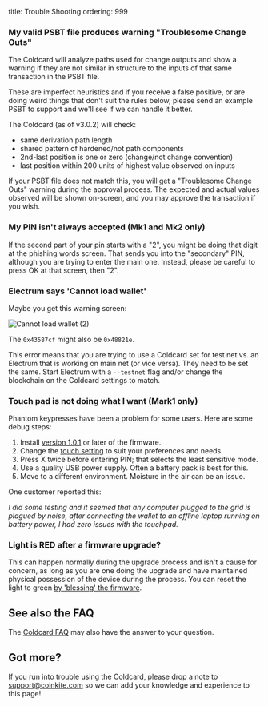 title: Trouble Shooting
ordering: 999

### My valid PSBT file produces warning "Troublesome Change Outs"

The Coldcard will analyze paths used for change outputs and show a warning if they
are not similar in structure to the inputs of that same transaction in the PSBT file.

These are imperfect heuristics and if you receive a false positive, or are doing
weird things that don't suit the rules below, please send an example PSBT to
support and we'll see if we can handle it better.

The Coldcard (as of v3.0.2) will check:

- same derivation path length
- shared pattern of hardened/not path components
- 2nd-last position is one or zero (change/not change convention)
- last position within 200 units of highest value observed on inputs

If your PSBT file does not match this, you will get a "Troublesome
Change Outs" warning during the approval process. The expected and
actual values observed will be shown on-screen, and you may approve
the transaction if you wish.

### My PIN isn't always accepted (Mk1 and Mk2 only)

If the second part of your pin starts with a "2", you might be doing
that digit at the phishing words screen. That sends you into the
"secondary" PIN, although you are trying to enter the main one.
Instead, please be careful to press OK at that screen, then "2".

### Electrum says 'Cannot load wallet'

Maybe you get this warning screen:

![Cannot load wallet (2)](img/electrum-error.png)

The `0x43587cf` might also be `0x48821e`.

This error means that you are trying to use a Coldcard set for test
net vs. an Electrum that is working on main net (or vice versa).
They need to be set the same. Start Electrum with a `--testnet`
flag and/or change the blockchain on the Coldcard settings to match.

### Touch pad is not doing what I want (Mark1 only)

Phantom keypresses have been a problem for some users. Here are some
debug steps:

1. Install [version 1.0.1](upgrade) or later of the firmware.
2. Change the [touch setting](settings) to suit your preferences and needs.
3. Press X twice before entering PIN; that selects the least sensitive mode.
4. Use a quality USB power supply. Often a battery pack is best for this.
5. Move to a different environment. Moisture in the air can be an issue.

One customer reported this:

_I did some testing and it seemed that any computer plugged to the grid is plagued by noise, 
after connecting the wallet to an offline laptop running on battery power, I had zero issues with the touchpad._

### Light is RED after a firmware upgrade?

This can happen normally during the upgrade process and isn't a cause for 
concern, as long as you are one doing the upgrade and have maintained
physical possession of the device during the process. You
can reset the light to green [by 'blessing' the firmware](upgrade#bless-firmware).


## See also the FAQ

The [Coldcard FAQ](faq) may also have the answer to your question.

## Got more?

If you run into trouble using the Coldcard, please drop a
note to <support@coinkite.com> so we can add your knowledge and experience 
to this page!
